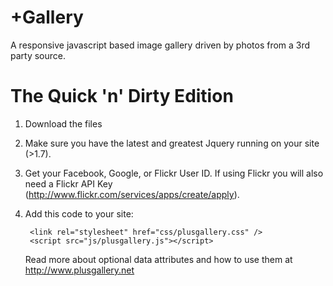 +Gallery
========

A responsive javascript based image gallery driven by photos from a 3rd party source.

The Quick 'n' Dirty Edition
===========================

1. Download the files 
2. Make sure you have the latest and greatest Jquery running on your site (>1.7).
3. Get  your Facebook, Google, or  Flickr  User ID. If using Flickr you will also need a Flickr API Key (http://www.flickr.com/services/apps/create/apply). 
4. Add this code to your site: 

		<link rel="stylesheet" href="css/plusgallery.css" />
		<script src="js/plusgallery.js"></script>
		
  	<div id="plusgallery" data-type="google" data-userid="mygoogleuserid"></div>
	
	
	Read more about optional data attributes and how to use them at http://www.plusgallery.net